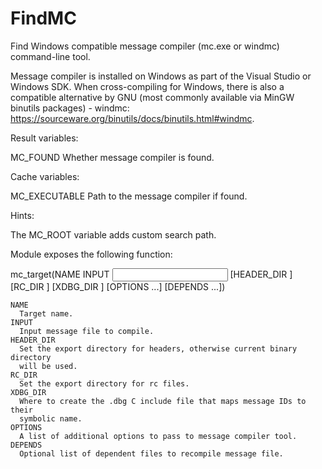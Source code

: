 # FindMC

Find Windows compatible message compiler (mc.exe or windmc) command-line tool.

Message compiler is installed on Windows as part of the Visual Studio or Windows
SDK. When cross-compiling for Windows, there is also a compatible alternative by
GNU (most commonly available via MinGW binutils packages) - windmc:
https://sourceware.org/binutils/docs/binutils.html#windmc.

Result variables:

  MC_FOUND
    Whether message compiler is found.

Cache variables:

  MC_EXECUTABLE
    Path to the message compiler if found.

Hints:

  The MC_ROOT variable adds custom search path.

Module exposes the following function:

  mc_target(NAME <name>
            INPUT <input>
            [HEADER_DIR <header-directory>]
            [RC_DIR <rc-directory>]
            [XDBG_DIR <xdbg-directory>]
            [OPTIONS <options>...]
            [DEPENDS <depends>...])

    NAME
      Target name.
    INPUT
      Input message file to compile.
    HEADER_DIR
      Set the export directory for headers, otherwise current binary directory
      will be used.
    RC_DIR
      Set the export directory for rc files.
    XDBG_DIR
      Where to create the .dbg C include file that maps message IDs to their
      symbolic name.
    OPTIONS
      A list of additional options to pass to message compiler tool.
    DEPENDS
      Optional list of dependent files to recompile message file.
